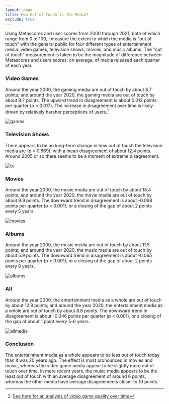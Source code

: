 ```yaml
---
layout: page
title: How Out of Touch is the Media?
exclude: true
---
```


Using Metascores and user scores from 2000 through 2021, both of which range from 0 to 100, I measure the extent to which the media is "out of touch" with the general public for four different types of entertainment media: video games, television shows, movies, and music albums. The "out of touch" measurement is taken to be the magnitude of difference between Metascores and users scores, on average, of media released each quarter of each year.


### Video Games ###
Around the year 2000, the gaming media are out of touch by about 8.7 points; and around the year 2020, the gaming media are out of touch by about 9.7 points. The upward trend in disagreement is about 0.012 points per quarter (p = 0.017). The increase in disagreement over time is likely driven by relatively harsher perceptions of users.[^1]

![games](games.png)

[^1]: [See here for an analysis of video game quality over time](../vg)

### Television Shows ###
There appears to be no long-term change in how out of touch the television media are (p = 0.669), with a mean disagreement of about 12.4 points. Around 2005 or so there seems to be a moment of extreme disagreement.

![tv](tv.png)


### Movies ###
Around the year 2000, the movie media are out of touch by about 18.4 points; and around the year 2020, the movie media are out of touch by about 9.9 points. The downward trend in disagreement is about -0.098 points per quarter (p < 0.001), or a closing of the gap of about 2 points every 5 years.

![movies](movies.png)


### Albums ###
Around the year 2000, the music media are out of touch by about 11.5 points; and around the year 2020, the music media are out of touch by about 5.9 points. The downward trend in disagreement is about -0.065 points per quarter (p < 0.001), or a closing of the gap of about 2 points every 8 years.

![albums](albums.png)


### All ###
Around the year 2000, the entertainment media as a whole are out of touch by about 12.8 points; and around the year 2020, the entertainment media as a whole are out of touch by about 8.8 points. The downward trend in disagreement is about -0.046 points per quarter (p < 0.001), or a closing of the gap of about 1 point every 5-6 years.

![allmedia](allmedia.png)


### Conclusion ###
The entertainment media as a whole appears to be less out of touch today than it was 20 years ago. The effect is most pronounced in movies and music, whereas the video game media appear to be slightly more out of touch over time. In more recent years, the music media appears to be the least out of touch with an average disagreement of around 6 points, whereas the other media have average disagreements closer to 10 points.
